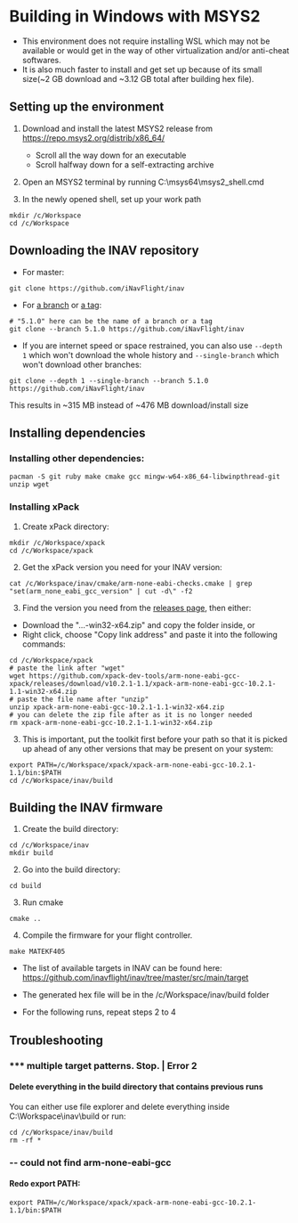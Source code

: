 # Building in Windows with MSYS2
- This environment does not require installing WSL which may not be available or would get in the way of other virtualization and/or anti-cheat softwares. 
- It is also much faster to install and get set up because of its small size(~2 GB download and ~3.12 GB total after building hex file).

## Setting up the environment

1. Download and install the latest MSYS2 release from https://repo.msys2.org/distrib/x86_64/
    - Scroll all the way down for an executable
    - Scroll halfway down for a self-extracting archive

1. Open an MSYS2 terminal by running C:\msys64\msys2_shell.cmd

1. In the newly opened shell, set up your work path
```
mkdir /c/Workspace
cd /c/Workspace
```

## Downloading the INAV repository

- For master:
```
git clone https://github.com/iNavFlight/inav
```
- For [a branch](https://github.com/iNavFlight/inav/branches) or [a tag](https://github.com/iNavFlight/inav/tags): 
```
# "5.1.0" here can be the name of a branch or a tag 
git clone --branch 5.1.0 https://github.com/iNavFlight/inav
```
- If you are internet speed or space restrained, you can also use `--depth 1` which won't download the whole history and `--single-branch` which won't download other branches:
```
git clone --depth 1 --single-branch --branch 5.1.0 https://github.com/iNavFlight/inav
```
This results in ~315 MB instead of ~476 MB download/install size

## Installing dependencies

### Installing other dependencies:
```
pacman -S git ruby make cmake gcc mingw-w64-x86_64-libwinpthread-git unzip wget
```

### Installing xPack 
1. Create xPack directory:
```
mkdir /c/Workspace/xpack
cd /c/Workspace/xpack
```
2. Get the xPack version you need for your INAV version:
```
cat /c/Workspace/inav/cmake/arm-none-eabi-checks.cmake | grep "set(arm_none_eabi_gcc_version" | cut -d\" -f2
```
3. Find the version you need from the [releases page](https://github.com/xpack-dev-tools/arm-none-eabi-gcc-xpack/releases/), then either:
- Download the "...-win32-x64.zip" and copy the folder inside, or
- Right click, choose "Copy link address" and paste it into the following commands:
```
cd /c/Workspace/xpack
# paste the link after "wget"
wget https://github.com/xpack-dev-tools/arm-none-eabi-gcc-xpack/releases/download/v10.2.1-1.1/xpack-arm-none-eabi-gcc-10.2.1-1.1-win32-x64.zip
# paste the file name after "unzip"
unzip xpack-arm-none-eabi-gcc-10.2.1-1.1-win32-x64.zip
# you can delete the zip file after as it is no longer needed
rm xpack-arm-none-eabi-gcc-10.2.1-1.1-win32-x64.zip
```
3. This is important, put the toolkit first before your path so that it is picked up ahead of any other versions that may be present on your system:
```
export PATH=/c/Workspace/xpack/xpack-arm-none-eabi-gcc-10.2.1-1.1/bin:$PATH
cd /c/Workspace/inav/build
```

## Building the INAV firmware
1. Create the build directory:
```
cd /c/Workspace/inav
mkdir build
```
2. Go into the build directory:
```
cd build
```
3. Run cmake
```
cmake ..
```
4. Compile the firmware for your flight controller.
```
make MATEKF405
```
- The list of available targets in INAV can be found here: https://github.com/inavflight/inav/tree/master/src/main/target

- The generated hex file will be in the /c/Workspace/inav/build folder

- For the following runs, repeat steps 2 to 4

## Troubleshooting

### *** multiple target patterns.  Stop. | Error 2
#### Delete everything in the build directory that contains previous runs
You can either use file explorer and delete everything inside C:\Workspace\inav\build
or run:
```
cd /c/Workspace/inav/build
rm -rf *
```
### -- could not find arm-none-eabi-gcc
#### Redo export PATH:
```
export PATH=/c/Workspace/xpack/xpack-arm-none-eabi-gcc-10.2.1-1.1/bin:$PATH
```
